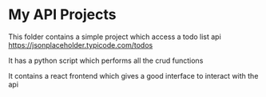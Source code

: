 # My API Projects

This folder contains a simple project which access a todo list api https://jsonplaceholder.typicode.com/todos

It has a python script which performs all the crud functions 

It contains a react frontend which gives a good interface to interact with the api
